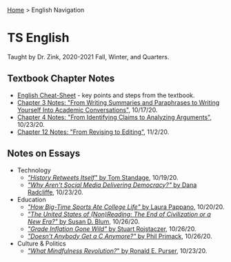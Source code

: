 [Home](https://andre-ye.github.io) > English Navigation
# TS English

Taught by Dr. Zink, 2020-2021 Fall, Winter, and  Quarters.

## Textbook Chapter Notes
- [English Cheat-Sheet](https://andre-ye.github.io/english/cheat_sheet) - key points and steps from the textbook.
- [Chapter 3 Notes: "From Writing Summaries and Paraphrases to Writing Yourself Into Academic Conversations"](https://andre-ye.github.io/english/textbook-notes/chapter_3), 10/17/20.
- [Chapter 4 Notes: "From Identifying Claims to Analyzing Arguments"](https://andre-ye.github.io/english/textbook-notes/chapter_4), 10/23/20.
- [Chapter 12 Notes: "From Revising to Editing"](https://andre-ye.github.io/english/textbook-notes/chapter_12), 11/2/20.

## Notes on Essays
- Technology
  - [*"History Retweets Itself"* by Tom Standage](https://andre-ye.github.io/english/essay-notes/history-retweets-itself), 10/19/20.
  - [*"Why Aren't Social Media Delivering Democracy?"* by Dana Radcliffe](https://andre-ye.github.io/english/essay-notes/why-arents-social-media-delivering-democracy), 10/23/20.
- Education
  - [*"How Big-Time Sports Ate College Life"* by Laura Pappano](https://andre-ye.github.io/english/essay-notes/how-big-time-sports-ate-college-life), 10/20/20.
  - [*"The United States of (Non)Reading: The End of Civilization or a New Era?"* by Susan D. Blum](https://andre-ye.github.io/english/essay-notes/united-states-of-non-reading), 10/26/20.
  - [*"Grade Inflation Gone Wild"* by Stuart Rojstaczer](https://andre-ye.github.io/english/essay-notes/grade-inflation-gone-wild), 10/26/20.
  - [*"Doesn't Anybody Get a C Anymore?"* by Phil Primack](https://andre-ye.github.io/english/essay-notes/doesnt-anybody-get-a-c-anymore), 10/26/20.
- Culture & Politics
  - [*"What Mindfulness Revolution?*" by Ronald E. Purser](https://andre-ye.github.io/english/essay-notes/what-mindfulness-revolution), 10/23/20.
